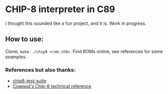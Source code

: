 # CHIP-8 interpreter in C89
I thought this sounded like a fun project, and it is.
Work in progress.
## How to use:
Clone, `make`. `./chip8 <rom.ch8>`.
Find ROMs online, see references for some examples.
### References but also thanks:
- [chip8-test-suite](https://github.com/Timendus/chip8-test-suite)
- [Cowgod's Chip-8 technical reference](http://devernay.free.fr/hacks/chip8/C8TECH10.HTM)
